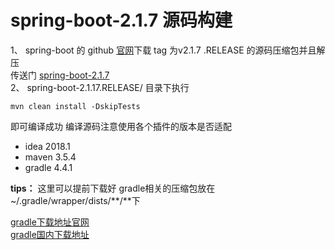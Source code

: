 # spring-boot-2.1.7 源码构建
1、 spring-boot 的 github [官网](https://github.com/spring-projects/spring-boot/)下载 tag 为v2.1.7
.RELEASE 的源码压缩包并且解压  
传送门
[spring-boot-2.1.7](https://github.com/spring-projects/spring-boot/tree/v2.1.7.RELEASE)   
2、 spring-boot-2.1.17.RELEASE/ 目录下执行
```
mvn clean install -DskipTests
```
即可编译成功
编译源码注意使用各个插件的版本是否适配  
- idea 2018.1  
- maven 3.5.4
- gradle 4.4.1  

**tips：** 这里可以提前下载好 gradle相关的压缩包放在 ~/.gradle/wrapper/dists/\*\*/\*\*下


[gradle下载地址官网](https://services.gradle.org/distributions/)  
[gradle国内下载地址](https://mirrors.cloud.tencent.com/gradle/)

